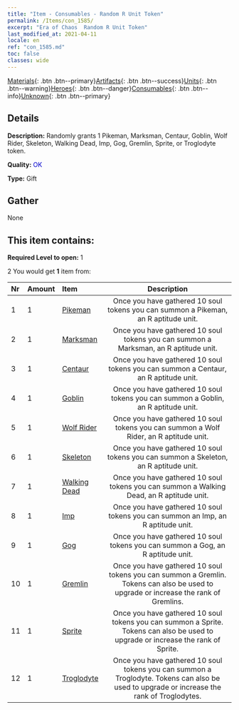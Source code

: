 ```yaml
---
title: "Item - Consumables - Random R Unit Token"
permalink: /Items/con_1585/
excerpt: "Era of Chaos  Random R Unit Token"
last_modified_at: 2021-04-11
locale: en
ref: "con_1585.md"
toc: false
classes: wide
---
```

 [Materials](/Items/){: .btn .btn--primary}[Artifacts](/Items/Artifacts/){: .btn .btn--success}[Units](/Items/Units/){: .btn .btn--warning}[Heroes](/Items/Heroes/){: .btn .btn--danger}[Consumables](/Items/Consumables/){: .btn .btn--info}[Unknown](/Items/Unknown/){: .btn .btn--primary}

## Details
 **Description:** Randomly grants 1 Pikeman, Marksman, Centaur, Goblin, Wolf Rider, Skeleton, Walking Dead, Imp, Gog, Gremlin, Sprite, or Troglodyte token.

 **Quality:** <span style="color: #0000CD">OK</span>

 **Type:** Gift

## Gather

  None

## This item contains:

 **Required Level to open:** 1

 2 You would get **1** item  from:

  | Nr | Amount |     Item    | Description |
  |:---|:-------|:------------|:-----------:|
  | 1 | 1 | [Pikeman](/Items/unt_190/) | Once you have gathered 10 soul tokens you can summon a Pikeman, an R aptitude unit. | 
  | 2 | 1 | [Marksman](/Items/unt_191/) | Once you have gathered 10 soul tokens you can summon a Marksman, an R aptitude unit. | 
  | 3 | 1 | [Centaur](/Items/unt_199/) | Once you have gathered 10 soul tokens you can summon a Centaur, an R aptitude unit. | 
  | 4 | 1 | [Goblin](/Items/unt_217/) | Once you have gathered 10 soul tokens you can summon a Goblin, an R aptitude unit. | 
  | 5 | 1 | [Wolf Rider](/Items/unt_218/) | Once you have gathered 10 soul tokens you can summon a Wolf Rider, an R aptitude unit. | 
  | 6 | 1 | [Skeleton](/Items/unt_208/) | Once you have gathered 10 soul tokens you can summon a Skeleton, an R aptitude unit. | 
  | 7 | 1 | [Walking Dead](/Items/unt_209/) | Once you have gathered 10 soul tokens you can summon a Walking Dead, an R aptitude unit. | 
  | 8 | 1 | [Imp](/Items/unt_226/) | Once you have gathered 10 soul tokens you can summon an Imp, an R aptitude unit. | 
  | 9 | 1 | [Gog](/Items/unt_227/) | Once you have gathered 10 soul tokens you can summon a Gog, an R aptitude unit. | 
  | 10 | 1 | [Gremlin](/Items/unt_235/) | Once you have gathered 10 soul tokens you can summon a Gremlin. Tokens can also be used to upgrade or increase the rank of Gremlins. | 
  | 11 | 1 | [Sprite](/Items/unt_262/) | Once you have gathered 10 soul tokens you can summon a Sprite. Tokens can also be used to upgrade or increase the rank of Sprite. | 
  | 12 | 1 | [Troglodyte](/Items/unt_244/) | Once you have gathered 10 soul tokens you can summon a Troglodyte. Tokens can also be used to upgrade or increase the rank of Troglodytes. | 

